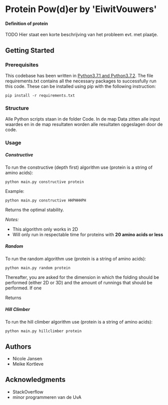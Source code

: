 # Protein Pow(d)er by 'EiwitVouwers'
#### Definition of protein
TODO
Hier staat een korte beschrijving van het probleem evt. met plaatje.

## Getting Started

### Prerequisites

This codebase has been written in [Python3.7.1 and Python3.7.2](https://www.python.org/downloads/). The file requirements.txt contains all the necessary packages to successfully run this code. These can be installed using pip with the following instruction:

```
pip install -r requirements.txt
```

### Structure

Alle Python scripts staan in de folder Code. In de map Data zitten alle input waardes en in de map resultaten worden alle resultaten opgeslagen door de code.

### Usage
##### Constructive
To run the constructive (depth first) algorithm use (protein is a string of amino acids):

```
python main.py constructive protein
```
Example:
```
python main.py constructive HHPHHHPH
```
Returns the optimal stability.

<i>Notes:</i>
* This algorithm only works in 2D
* Will only run in respectable time for proteins with <b>20 amino acids or less</b>


##### Random
To run the random algorithm use (protein is a string of amino acids):
```
python main.py random protein
```
Thereafter, you are asked for the dimension in which the folding should be performed (either 2D or 3D) and the amount of runnings that should be performed. If one

Returns


##### Hill Climber
To run the hill climber algorithm use (protein is a string of amino acids):
```
python main.py hillclimber protein
```

## Authors

* Nicole Jansen
* Meike Kortleve


## Acknowledgments

* StackOverflow
* minor programmeren van de UvA
